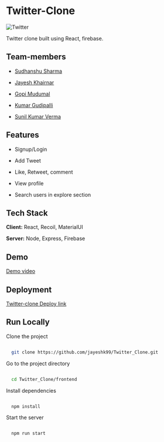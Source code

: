 # Twitter-Clone

![Twitter](https://logos-world.net/wp-content/uploads/2020/04/Twitter-Logo-2010-2012.png)

Twitter clone built using React, firebase.

## Team-members

- [Sudhanshu Sharma](https://github.com/Sudhanshu894)

- [Jayesh Khairnar](https://github.com/jayeshk99/)

- [Gopi Mudumal](https://github.com/gopimudumal99)

- [Kumar Gudipalli](https://github.com/KumarGudipalli)

- [Sunil Kumar Verma](https://github.com/sunilverma11)

## Features

- Signup/Login

- Add Tweet

- Like, Retweet, comment

- View profile

- Search users in explore section

## Tech Stack

**Client:** React, Recoil, MaterialUI

**Server:** Node, Express, Firebase

## Demo

[Demo video](https://drive.google.com/file/d/1D-ST9ehm0_sv1kAc8zAYFbzYP4dTcOyH/view?usp=drivesdk)

## Deployment

[Twitter-clone Deploy link](https://twitter-clone894.netlify.app)

## Run Locally

Clone the project

```bash

  git clone https://github.com/jayeshk99/Twitter_Clone.git

```

Go to the project directory

```bash

  cd Twitter_Clone/frontend

```

Install dependencies

```bash

  npm install

```

Start the server

```bash

  npm run start

```
